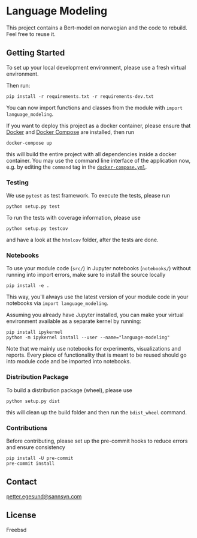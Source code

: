 # Language Modeling 

This project contains a Bert-model on norwegian and the code to rebuild. Feel free to reuse it.

## Getting Started

To set up your local development environment, please use a fresh virtual environment.

Then run:

    pip install -r requirements.txt -r requirements-dev.txt

You can now import functions and classes from the module with `import language_modeling`.

If you want to deploy this project as a docker container, please ensure that [Docker](https://docs.docker.com/install/) and [Docker Compose](https://docs.docker.com/compose/install/) are installed, then run

    docker-compose up

this will build the entire project with all dependencies inside a docker container. You may use the command line interface of the application now, e.g. by editing the `command` tag in the [`docker-compose.yml`](./docker-compose.yml).

### Testing

We use `pytest` as test framework. To execute the tests, please run

    python setup.py test

To run the tests with coverage information, please use

    python setup.py testcov

and have a look at the `htmlcov` folder, after the tests are done.

### Notebooks

To use your module code (`src/`) in Jupyter notebooks (`notebooks/`) without running into import errors, make sure to install the source locally

    pip install -e .

This way, you'll always use the latest version of your module code in your notebooks via `import language_modeling`.

Assuming you already have Jupyter installed, you can make your virtual environment available as a separate kernel by running:

    pip install ipykernel
    python -m ipykernel install --user --name="language-modeling"

Note that we mainly use notebooks for experiments, visualizations and reports. Every piece of functionality that is meant to be reused should go into module code and be imported into notebooks.

### Distribution Package

To build a distribution package (wheel), please use

    python setup.py dist

this will clean up the build folder and then run the `bdist_wheel` command.

### Contributions

Before contributing, please set up the pre-commit hooks to reduce errors and ensure consistency

    pip install -U pre-commit
    pre-commit install

## Contact

petter.egesund@sannsyn.com

## License

Freebsd
